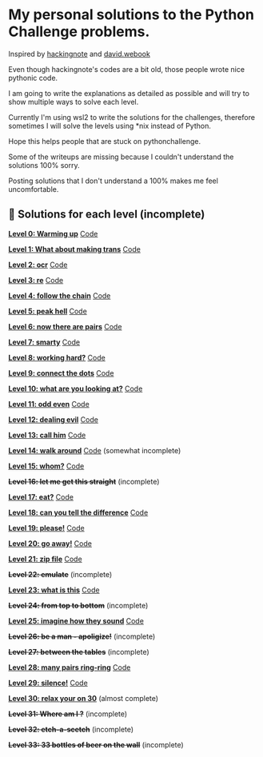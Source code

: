 # My personal solutions to the Python Challenge problems. 


Inspired by [hackingnote](https://www.hackingnote.com/en/python-challenge-solutions/) and [david.webook](https://david.webook.club/tag/the-python-challenge/)


Even though hackingnote's codes are a bit old, those people wrote nice pythonic code. 


I am going to write the explanations as detailed as possible and will try to show multiple ways to solve each level. 


Currently I'm using wsl2 to write the solutions for the challenges, therefore sometimes I will solve the levels using *nix instead of Python. 


Hope this helps people that are stuck on pythonchallenge. 

Some of the writeups are missing because I couldn't understand the solutions 100% sorry. 

Posting solutions that I don't understand a 100% makes me feel uncomfortable. 


## 🚀 Solutions for each level (incomplete)

[**Level 0: Warming up**](/00/0.md) [Code](/00/0.py)

[**Level 1: What about making trans**](/01/1.md) [Code](/01/1.py)

[**Level 2: ocr**](/02/2.md) [Code](/02/2.py)

[**Level 3: re**](/03/3.md) [Code](/03/3.py)

[**Level 4: follow the chain**](/04/4.md) [Code](/04/4.py)

[**Level 5: peak hell**](/05/5.md) [Code](/05/5.py)

[**Level 6: now there are pairs**](/06/6.md) [Code](/06/6.py)

[**Level 7: smarty**](/07/7.md) [Code](/07/7.py)

[**Level 8: working hard?**](/08/8.md) [Code](/08/8.py)

[**Level 9: connect the dots**](/09/9.md) [Code](/09/9.py)

[**Level 10: what are you looking at?**](/10/10.md) [Code](/10/10.py)

[**Level 11: odd even**](/11/11.md) [Code](/11/11.py)

[**Level 12: dealing evil**](/12/12.md) [Code](/12/12.py)

[**Level 13: call him**](/13/13.md) [Code](/13/13.py)

[**Level 14: walk around**](/14/14.md) [Code](/14/14.py) (somewhat incomplete)

[**Level 15: whom?**](/15/15.md) [Code](/15/15.py)

**<s>Level 16: let me get this straight</s>** (incomplete)

[**Level 17: eat?**](/17/17.md) [Code](/17/17.py)

[**Level 18: can you tell the difference**](/18/18.md) [Code](/18/18.py)

[**Level 19: please!**](/19/19.md) [Code](/19/19.py)

[**Level 20: go away!**](/20/20.md) [Code](/20/20.py)

[**Level 21: zip file**](/21/21.md) [Code](/21/21.py)

**<s>Level 22: emulate</s>**  (incomplete)

[**Level 23: what is this**](/23/23.md) [Code](/23/23.py)

**<s>Level 24: from top to bottom</s>**  (incomplete)

[**Level 25: imagine how they sound**](/25/25.md) [Code](/25/25.py)

**<s>Level 26: be a man - apoligize!</s>** (incomplete)

**<s>Level 27: between the tables</s>**  (incomplete)

[**Level 28: many pairs ring-ring**](/28/28.md) [Code](/28/28.py)

[**Level 29: silence!**](/29/29.md) [Code](/29/29.py)

[**Level 30: relax your on 30**](/30/30.py) (almost complete)

**<s>Level 31: Where am I ?</s>** (incomplete)

**<s>Level 32: etch-a-scetch</s>** (incomplete)

**<s>Level 33: 33 bottles of beer on the wall</s>** (incomplete)